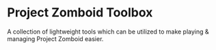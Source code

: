 # Project Zomboid Toolbox
A collection of lightweight tools which can be utilized to make playing & managing Project Zomboid easier.
